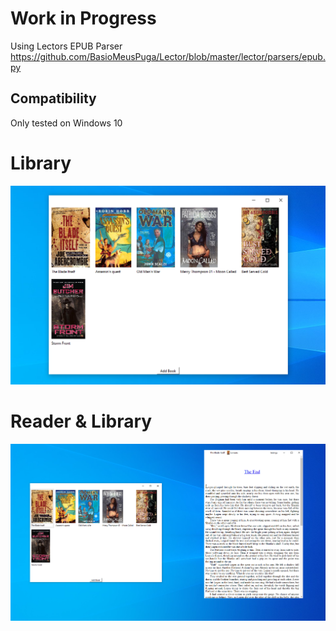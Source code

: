 # Work in Progress

Using Lectors EPUB Parser\
https://github.com/BasioMeusPuga/Lector/blob/master/lector/parsers/epub.py 

## Compatibility
Only tested on Windows 10




# Library
![image info](static/screenshot.png "Library")

# Reader & Library
![image info](static/Screenshot02.png "LIbrary")


